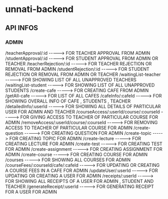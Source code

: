 # unnati-backend 

## API INFOS

### ADMIN

/teacherApproval/:id -----> FOR TEACHER APPROVAL FROM ADMIN
/studentApproval/:id -----> FOR STUDENT APPROVAL FROM ADMIN OR TEACHER
/teacherRejection/:id -----> FOR TEACHER REJECTION OR REMOVAL FROM ADMIN
/studentRejection/:id -----> FOR STUDENT REJECTION OR REMOVAL FROM ADMIN OR TEACHER
/waitingList-teacher -----> FOR SHOWING LIST OF ALL UNAPPROVED TEACHERS
/waitingList-student -----> FOR SHOWING LIST OF ALL UNAPPROVED STUDENTS
/create-cafe -----> FOR CREATING CAFE FROM ADMIN
/getAll-cafe -----> FOR LIST OF ALL CAFES
/cafeInfo/:cafeId -----> FOR SHOWING OVERALL INFO OF CAFE , STUDENTS , TEACHER
/detailedInfo/:userId -----> FOR SHOWING ALL DETAILS OF PARTICULAR USER FOR ADMIN AND TEACHER
/courseAccess/:userId/course/:courseId -----> FOR GIVING ACCESS TO TEACHER OF PARTICULAR COURSE FOR ADMIN
/removeAccess/:userId/course/:courseId -----> FOR REMOVING ACCESS TO TEACHER OF PARTICULAR COURSE FOR ADMIN
/create-question -----> FOR CREATING QUESTION FOR ADMIN
/create-topic -----> FOR CREATING TOPIC FOR ADMIN
/create-lecture -----> FOR CREATING LECTURE FOR ADMIN
/create-test -----> FOR CREATING TEST FOR ADMIN
/create-assignment -----> FOR CREATING ASSIGNMENT FOR ADMIN
/create-course -----> FOR CREATING COURSE FOR ADMIN
/courses -----> FOR SHOWING ALL COURSES FOR ADMIN
/courseFees/:courseId/cafe/:cafeId -----> FOR UPDATING OR CREATING A COURSE FEES IN A CAFE FOR ADMIN
/updateUser/:userId -----> FOR UPDATING OR CREATING A USER FOR ADMIN
/receipts/:userId -----> FOR SHOWING ALL RECEIPTS OF A USER FOR ADMIN , STUDENT AND TEACHER
/generateReceipt/:userId -----> FOR GENERATING RECEIPT FOR A USER FOR ADMIN
